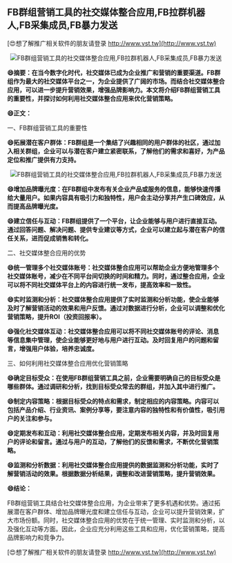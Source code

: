 ## **FB群组营销工具的社交媒体整合应用,FB拉群机器人,FB采集成员,FB暴力发送**

[😍想了解推广相关软件的朋友请登录 http://www.vst.tw](http://www.vst.tw)

 <center><img src="https://vst.tw/MP4/tuiguang/png/5.png" alt="FB群组营销工具的社交媒体整合应用,FB拉群机器人,FB采集成员,FB暴力发送"></center>

**😄摘要：在当今数字化时代，社交媒体已成为企业推广和营销的重要渠道。FB群组作为最大的社交媒体平台之一，为企业提供了广阔的市场。而结合社交媒体整合应用，可以进一步提升营销效果，增强品牌影响力。本文将介绍FB群组营销工具的重要性，并探讨如何利用社交媒体整合应用来优化营销策略。**

**😄正文：**

一、FB群组营销工具的重要性

**😄拓展潜在客户群体：FB群组是一个集结了兴趣相同的用户群体的社区，通过加入相关群组，企业可以与潜在客户建立紧密联系，了解他们的需求和喜好，为产品定位和推广提供有力支持。**

 <center><img src="https://vst.tw/MP4/tuiguang/png/7.png" alt="FB群组营销工具的社交媒体整合应用,FB拉群机器人,FB采集成员,FB暴力发送"></center>

**😄增加品牌曝光度：在FB群组中发布有关企业产品或服务的信息，能够快速传播给大量用户。如果内容具有吸引力和独特性，用户会主动分享并产生口碑效应，从而提高品牌曝光度。**

**😄建立信任与互动：FB群组提供了一个平台，让企业能够与用户进行直接互动。通过回答问题、解决问题、提供专业建议等方式，企业可以建立起与潜在客户的信任关系，进而促成销售和转化。**

二、社交媒体整合应用的优势

**😄统一管理多个社交媒体账号：社交媒体整合应用可以帮助企业方便地管理多个社交媒体账号，减少在不同平台间切换的时间和精力。同时，通过整合应用，企业可以将不同社交媒体平台上的内容进行统一发布，提高效率和一致性。**

**😄实时监测和分析：社交媒体整合应用提供了实时监测和分析功能，使企业能够及时了解营销活动的效果和用户反馈。通过对数据进行分析，企业可以调整和优化营销策略，提升ROI（投资回报率）。**

**😄强化社交媒体互动：社交媒体整合应用可以将不同社交媒体账号的评论、消息等信息集中管理，使企业能够更好地与用户进行互动。及时回复用户的问题和留言，增强用户体验，培养忠诚度。**

三、如何利用社交媒体整合应用优化营销策略

**😄确定目标受众：在使用FB群组营销工具之前，企业需要明确自己的目标受众是哪些群体。通过调研和分析，找到目标受众常去的群组，并加入其中进行推广。**

**😄制定内容策略：根据目标受众的特点和需求，制定相应的内容策略。内容可以包括产品介绍、行业资讯、案例分享等，要注意内容的独特性和有价值性，吸引用户的关注和参与。**

**😄定期发布和互动：利用社交媒体整合应用，定期发布相关内容，并及时回复用户的评论和留言。通过与用户的互动，了解他们的反馈和需求，不断优化营销策略。**

**😄监测和分析数据：利用社交媒体整合应用提供的数据监测和分析功能，实时了解营销活动的效果。根据数据分析结果，调整和改进营销策略，提升营销效果。**

**😄结论：**

FB群组营销工具结合社交媒体整合应用，为企业带来了更多机遇和优势。通过拓展潜在客户群体、增加品牌曝光度和建立信任与互动，企业可以提升营销效果，扩大市场份额。同时，社交媒体整合应用的优势在于统一管理、实时监测和分析，以及强化互动等方面。因此，企业应充分利用这些工具和应用，优化营销策略，提高品牌影响力和竞争力。

[😍想了解推广相关软件的朋友请登录 http://www.vst.tw](http://www.vst.tw)



